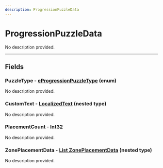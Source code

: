 ```yaml
---
description: ProgressionPuzzleData
---
```


# ProgressionPuzzleData

No description provided.

***

## Fields

### PuzzleType - [eProgressionPuzzleType](../enum-types.md#eProgressionPuzzleType) (enum)

No description provided.

### CustomText - [LocalizedText](./LocalizedText.md) (nested type)

No description provided.

### PlacementCount - Int32

No description provided.

### ZonePlacementData - [List ZonePlacementData](./ZonePlacementData.md) (nested type)

No description provided.
